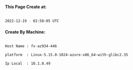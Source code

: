 
   
#### This Page Create at:

```bash

2022-12-19 - 02:50:05 UTC

```

#### Create By Machine:

```bash

Host Name : fv-az934-446

platform  : Linux-5.15.0-1024-azure-x86_64-with-glibc2.35

Ip Local  : 10.1.0.49

```

